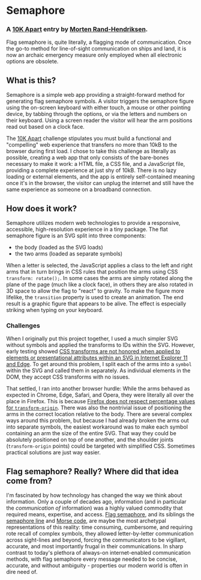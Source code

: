 # Semaphore
### A [10K Apart](https://a-k-apart.com/) entry by [Morten Rand-Hendriksen](https://mor10.com).

Flag semaphore is, quite literally, a flagging mode of communication. Once the go-to method for line-of-sight communication on ships and land, it is now an archaic emergency measure only employed when all electronic options are obsolete.

## What is this?
Semaphore is a simple web app providing a straight-forward method for generating flag semaphore symbols. A visitor triggers the semaphore figure using the on-screen keyboard with either touch, a mouse or other pointing device, by tabbing through the options, or via the letters and numbers on their keyboard. Using a screen reader the visitor will hear the arm positions read out based on a clock face.

The [10K Apart](https://a-k-apart.com/) challenge stipulates you must build a functional and "compelling" web experience that transfers no more than 10kB to the browser during first load. I chose to take this challenge as literally as possible, creating a web app that only consists of the bare-bones necessary to make it work: a HTML file, a CSS file, and a JavaScript file, providing a complete experience at just shy of 10kB. There is no lazy loading or external elements, and the app is entirely self-contained meaning once it's in the browser, the visitor can unplug the internet and still have the same experience as someone on a broadband connection.

## How does it work?
Semaphore utilizes modern web technologies to provide a responsive, accessible, high-resolution experience in a tiny package. The flat semaphore figure is an SVG split into three components:

* the body (loaded as the SVG loads)
* the two arms (loaded as separate symbols)

When a letter is selected, the JavaScript applies a class to the left and right arms that in turn brings in CSS rules that position the arms using CSS `transform: rotate();`. In some cases the arms are simply rotated along the plane of the page (much like a clock face), in others they are also rotated in 3D space to allow the flag to "react" to gravity. To make the figure more lifelike, the `transition` property is used to create an animation. The end result is a graphic figure that appears to be alive. The effect is especially striking when typing on your keyboard.

### Challenges
When I originally put this project together, I used a much simpler SVG without symbols and applied the transforms to IDs within the SVG. However, early testing showed [CSS transforms are not honored when applied to elements or presentational attributes within an SVG in Internet Explorer 11 and Edge](https://developer.microsoft.com/en-us/microsoft-edge/platform/status/supportcsstransformsonsvg/?q=svg). To get around this problem, I split each of the arms into a `symbol` within the SVG and called them in separately. As individual elements in the DOM, they accept CSS transforms with no issues.

That settled, I ran into another browser hurdle: While the arms behaved as expected in Chrome, Edge, Safari, and Opera, they were literally all over the place in Firefox. This is because [Firefox does not respect percentage values for `transform-origin`](https://bugzilla.mozilla.org/show_bug.cgi?id=891074). There was also the nontrivial issue of positioning the arms in the correct location relative to the body. There are several complex ways around this problem, but because I had already broken the arms out into separate symbols, the easiest workaround was to make each symbol containing an arm the size of the entire SVG. That way they could be absolutely positioned on top of one another, and the shoulder joints (`transform-origin` points) could be targeted with simplified CSS. Sometimes practical solutions are just way easier.

## Flag semaphore? Really? Where did that idea come from?
I'm fascinated by how technology has changed the way we think about information. Only a couple of decades ago, information (and in particular the _communication of_ information) was a highly valued commodity that required means, expertise, and access. [Flag semaphore](https://en.wikipedia.org/wiki/Flag_semaphore), and its siblings the [semaphore line](https://en.wikipedia.org/wiki/Semaphore_line) and [Morse code](https://en.wikipedia.org/wiki/Morse_code), are maybe the most archetypal representations of this reality: time consuming, cumbersome, and requiring rote recall of complex symbols, they allowed letter-by-letter communication across sight-lines and beyond, forcing the communicators to be vigillant, accurate, and most importantly frugal in their communications. In sharp contrast to today's plethora of always-on internet-enabled communication methods, with flag semaphore every message needed to be concise, accurate, and without ambiguity - properties our modern world is often in dire need of.

